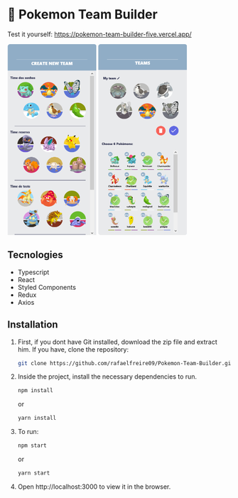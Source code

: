 # 👾 Pokemon Team Builder

Test it yourself: https://pokemon-team-builder-five.vercel.app/

<img src="./github/screen1.png" alt="drawing" style="width:200px; height: 430px;"/>
<img src="./github/screen2.png" alt="drawing" style="width:200px; height: 430px;"/>

## Tecnologies

- Typescript
- React
- Styled Components
- Redux
- Axios

## Installation

1. First, if you dont have Git installed, download the zip file and extract him. If you have, clone the repository:

	```sh
	git clone https://github.com/rafaelfreire09/Pokemon-Team-Builder.git
	```

2. Inside the project, install the necessary dependencies to run.

	```sh
	npm install
	```

	or

	```sh
	yarn install
	```

3. To run:

	```sh
	npm start
	```

	or

	```sh
	yarn start
	```

4. Open http://localhost:3000 to view it in the browser.
